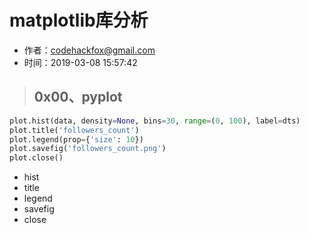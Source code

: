 # matplotlib库分析

- 作者：codehackfox@gmail.com
- 时间：2019-03-08 15:57:42


>## 0x00、pyplot

```python
plot.hist(data, density=None, bins=30, range=(0, 100), label=dts)
plot.title('followers_count')
plot.legend(prop={'size': 10})
plot.savefig('followers_count.png')
plot.close()
```

- hist
- title
- legend
- savefig
- close

